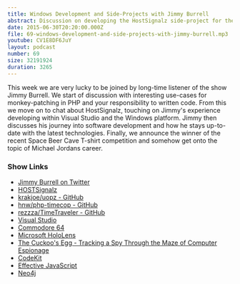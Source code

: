 ```yaml
---
title: Windows Development and Side-Projects with Jimmy Burrell
abstract: Discussion on developing the HostSignalz side-project for the Windows platform
date: 2015-06-30T20:20:00.000Z
file: 69-windows-development-and-side-projects-with-jimmy-burrell.mp3
youtube: CV1E8DF6JuY
layout: podcast
number: 69
size: 32191924
duration: 3265
---
```


This week we are very lucky to be joined by long-time listener of the show Jimmy Burrell.
We start of discussion with interesting use-cases for monkey-patching in PHP and your responsibility to written code.
From this we move on to chat about HostSignalz, touching on Jimmy's experience developing within Visual Studio and the Windows platform.
Jimmy then discusses his journey into software development and how he stays up-to-date with the latest technologies.
Finally, we announce the winner of the recent Space Beer Cave T-shirt competition and somehow get onto the topic of Michael Jordans career.

### Show Links

- [Jimmy Burrell on Twitter](https://twitter.com/jimmydburrell)
- [HOSTSignalz](https://hostsignalz.com/)
- [krakjoe/uopz - GitHub](https://github.com/krakjoe/uopz)
- [hnw/php-timecop - GitHub](https://github.com/hnw/php-timecop)
- [rezzza/TimeTraveler - GitHub](https://github.com/rezzza/TimeTraveler)
- [Visual Studio](https://www.visualstudio.com/)
- [Commodore 64](https://en.wikipedia.org/wiki/Commodore_64)
- [Microsoft HoloLens](https://www.microsoft.com/microsoft-hololens/en-us)
- [The Cuckoo's Egg - Tracking a Spy Through the Maze of Computer Espionage](http://www.amazon.com/The-Cuckoos-Egg-Tracking-Espionage/dp/1416507787)
- [CodeKit](https://incident57.com/codekit/)
- [Effective JavaScript](http://www.amazon.co.uk/Effective-JavaScript-Specific-Software-Development/dp/0321812182)
- [Neo4j](http://neo4j.com/)
